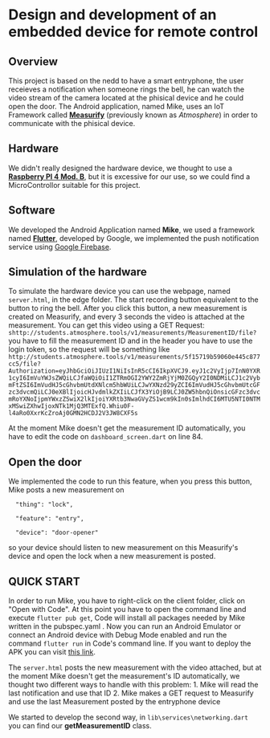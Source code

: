 # Design and development of an embedded device for remote control

## Overview

This project is based on the nedd to have a smart entryphone, the user receieves a notification when someone rings the bell, he can watch the video stream of the camera located at the phisical device and he could open the door.
The Android application, named Mike, uses an IoT Framework called [**Measurify**](https://measurify.org/) (previously known as *Atmosphere*) in order to communicate with the phisical device.

## Hardware

We didn't really designed the hardware device, we thought to use a  [**Raspberry PI 4 Mod. B**](https://www.raspberrypi.org/products/raspberry-pi-4-model-b/), but it is excessive for our use, so we could find a MicroControllor suitable for this project.
## Software

We developed the Android Application named **Mike**, we used a framework named [**Flutter**](https://flutter.dev), developed by Google, we implemented the push notification service using [Google Firebase](https://firebase.google.com/).

## Simulation of the hardware
To simulate the hardware device you can use the webpage, named ```server.html```, in the edge folder. The start recording button equivalent to the button to ring the bell.
After you click this button, a new measurement is created on Measurify, and every 3 seconds the video is attached at the measurement.
You can get this video using a GET Request: 
```shttp://students.atmosphere.tools/v1/measurements/MeasurementID/file?``` 
you have to fill the measurement ID and in the header you have to use the login token, so the request will be something like 
```http://students.atmosphere.tools/v1/measurements/5f15719b59060e445c877cc5/file?Authorization=eyJhbGciOiJIUzI1NiIsInR5cCI6IkpXVCJ9.eyJ1c2VyIjp7InN0YXR1cyI6ImVuYWJsZWQiLCJfaWQiOiI1ZTRmOGI2YWY2ZmRjYjM0ZGQyY2I0NDMiLCJ1c2VybmFtZSI6ImVudHJ5cGhvbmUtdXNlcm5hbWUiLCJwYXNzd29yZCI6ImVudHJ5cGhvbmUtcGFzc3dvcmQiLCJ0eXBlIjoicHJvdmlkZXIiLCJfX3YiOjB9LCJ0ZW5hbnQiOnsicGFzc3dvcmRoYXNoIjpmYWxzZSwiX2lkIjoiYXRtb3NwaGVyZS1wcm9kIn0sImlhdCI6MTU5NTI0NTMxMSwiZXhwIjoxNTk1MjQ3MTExfQ.Whiu0F-l4aRo0XxrKcZroAj0GMN2HCDJ2V3JW8CXF5s```

At the moment Mike doesn't get the measurement ID automatically, you have to edit the code on ```dashboard_screen.dart``` on line 84.

## Open the door
We implemented the code to run this feature, when you press this button, Mike posts a new measurement on 

      "thing": "lock",

      "feature": "entry",
      
      "device": "door-opener"

so your device should listen to new measurement on this Measurify's device and open the lock when a new measurement is posted.

## QUICK START
In order to run Mike, you have to right-click on the client folder, click on "Open with Code".
At this point you have to open the command line and execute ```flutter pub get```, Code will install all packages needed by Mike written in the pubspec.yaml .
Now you can run an Android Emulator or connect an Android device with Debug Mode enabled and run the command ```flutter run``` in Code's command line.
If you want to deploy the APK you can visit [this link](https://flutter.dev/docs/deployment/android).

The ```server.html``` posts the new measurement with the video attached, but at the moment Mike doesn't get the measurement's ID automatically, we thought two different ways to handle with this problem:
      1. Mike will read the last notification and use that ID
      2. Mike makes a GET request to Measurify and use the last Measurement posted by the entryphone device
   
We started to develop the second way, in ```lib\services\networking.dart``` you can find our **getMeasurementID** class.



